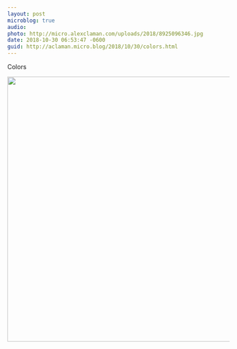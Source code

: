 ```yaml
---
layout: post
microblog: true
audio: 
photo: http://micro.alexclaman.com/uploads/2018/8925096346.jpg
date: 2018-10-30 06:53:47 -0600
guid: http://aclaman.micro.blog/2018/10/30/colors.html
---
```

Colors

<img src="http://micro.alexclaman.com/uploads/2018/8925096346.jpg" width="600" height="600" />
